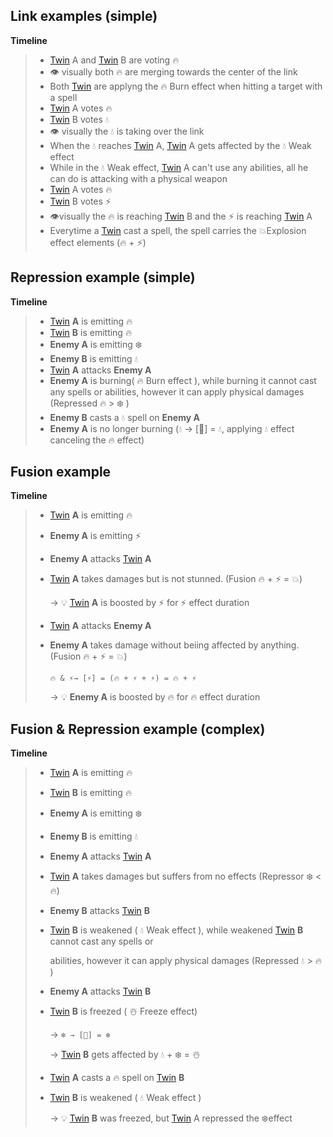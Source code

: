 ## Link examples (simple)

**Timeline**

> * [Twin](<../Twin.md>) A and [Twin](<../Twin.md>) B are voting 🔥
> * 👁️ visually both 🔥 are merging towards the center of the link
> * Both [Twin](<../Twin.md>) are applyng the 🔥 Burn effect when hitting a target with a spell
> * [Twin](<../Twin.md>) A votes 🔥
> * [Twin](<../Twin.md>) B votes 💧
> * 👁️ visually the 💧 is taking over the link
> * When the 💧 reaches [Twin](<../Twin.md>) A, [Twin](<../Twin.md>) A gets affected by the 💧 Weak effect
> * While in the 💧 Weak effect, [Twin](<../Twin.md>) A can't use any abilities, all he can do is attacking with a physical weapon
> * [Twin](<../Twin.md>) A votes 🔥
> * [Twin](<../Twin.md>) B votes ⚡️
> * 👁️visually the 🔥 is reaching [Twin](<../Twin.md>) B and the ⚡️ is reaching [Twin](<../Twin.md>) A
> * Everytime a [Twin](<../Twin.md>) cast a spell, the spell carries the 💥Explosion effect elements (🔥 + ⚡️)

## Repression example (simple)

**Timeline**

> * [Twin](<../Twin.md>) **A** is emitting 🔥
> * [Twin](<../Twin.md>) **B** is emitting 🔥
> * **Enemy A** is emitting ❄️
> * **Enemy B** is emitting 💧
> * [Twin](<../Twin.md>) **A** attacks **Enemy A**
> * **Enemy A** is burning( 🔥 Burn effect ), while burning it cannot cast any spells or abilities, however it can apply physical damages (Repressed 🔥 > ❄️ )
> * **Enemy B** casts a 💧 spell on **Enemy A**
> * **Enemy A** is no longer burning (💧 → \[🚫\] = 💧, applying 💧 effect canceling the 🔥 effect)

## Fusion example

**Timeline**

> * [Twin](<../Twin.md>) **A** is emitting 🔥
> * **Enemy A** is emitting ⚡️
> * **Enemy A** attacks [Twin](<../Twin.md>) **A**
> * [Twin](<../Twin.md>) **A** takes damages but is not stunned. (Fusion 🔥 + ⚡️ = 💥)
>
>   → 💡 [Twin](<../Twin.md>) **A** is boosted by ⚡️ for ⚡️ effect duration
> * [Twin](<../Twin.md>) **A** attacks **Enemy A**
> * **Enemy A** takes damage without beiing affected by anything.  (Fusion 🔥 + ⚡️ = 💥)
>
>   ```
>   🔥 & ⚡️→ [⚡️] = (🔥 + ⚡️ + ⚡️) = 🔥 + ⚡️
>   ```
>
>   → 💡 **Enemy A** is boosted by 🔥 for 🔥 effect duration

## Fusion & Repression example (complex)

**Timeline**

> * [Twin](<../Twin.md>) **A** is emitting 🔥
> * [Twin](<../Twin.md>) **B** is emitting 🔥
> * **Enemy A** is emitting ❄️
> * **Enemy B** is emitting 💧
> * **Enemy A** attacks [Twin](<../Twin.md>) **A**
> * [Twin](<../Twin.md>) **A** takes damages but suffers from no effects (Repressor ❄️ < 🔥)
> * **Enemy B** attacks [Twin](<../Twin.md>) **B**
> * [Twin](<../Twin.md>) **B** is weakened ( 💧 Weak effect ), while weakened [Twin](<../Twin.md>) **B** cannot cast any spells or 
>
>   abilities, however it can apply physical damages (Repressed 💧 > 🔥 )
> * **Enemy A** attacks [Twin](<../Twin.md>) **B**
> * [Twin](<../Twin.md>) **B** is freezed ( ☃️ Freeze effect)
>
>   → `❄️ → [🚫] = ❄️`
>
>   → [Twin](<../Twin.md>) **B** gets affected by 💧 + ❄️ = ☃️
> * [Twin](<../Twin.md>) **A** casts a 🔥 spell on [Twin](<../Twin.md>) **B**
> * [Twin](<../Twin.md>) **B** is weakened ( 💧 Weak effect ) 
>
>   → 💡 [Twin](<../Twin.md>) **B** was freezed, but [Twin](<../Twin.md>) A repressed the ❄️effect 